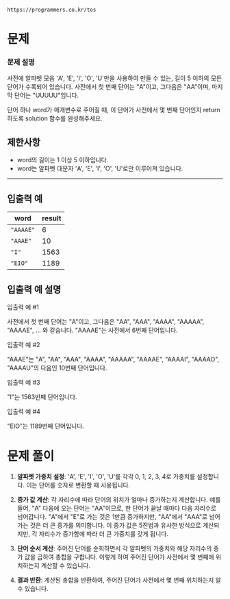 `https://programmers.co.kr/tos`
# 문제
### 문제 설명

사전에 알파벳 모음 'A', 'E', 'I', 'O', 'U'만을 사용하여 만들 수 있는, 길이 5 이하의 모든 단어가 수록되어 있습니다. 사전에서 첫 번째 단어는 "A"이고, 그다음은 "AA"이며, 마지막 단어는 "UUUUU"입니다.

단어 하나 word가 매개변수로 주어질 때, 이 단어가 사전에서 몇 번째 단어인지 return 하도록 solution 함수를 완성해주세요.

## 제한사항

- word의 길이는 1 이상 5 이하입니다.
- word는 알파벳 대문자 'A', 'E', 'I', 'O', 'U'로만 이루어져 있습니다.

---

## 입출력 예

|word|result|
|---|---|
|`"AAAAE"`|6|
|`"AAAE"`|10|
|`"I"`|1563|
|`"EIO"`|1189|

## 입출력 예 설명

입출력 예 #1

사전에서 첫 번째 단어는 "A"이고, 그다음은 "AA", "AAA", "AAAA", "AAAAA", "AAAAE", ... 와 같습니다. "AAAAE"는 사전에서 6번째 단어입니다.

입출력 예 #2

"AAAE"는 "A", "AA", "AAA", "AAAA", "AAAAA", "AAAAE", "AAAAI", "AAAAO", "AAAAU"의 다음인 10번째 단어입니다.

입출력 예 #3

"I"는 1563번째 단어입니다.

입출력 예 #4

"EIO"는 1189번째 단어입니다.

# 문제 풀이

1. **알파벳 가중치 설정**: 'A', 'E', 'I', 'O', 'U'를 각각 0, 1, 2, 3, 4로 가중치를 설정합니다. 이는 단어를 숫자로 변환할 때 사용됩니다.
    
2. **증가 값 계산**: 각 자리수에 따라 단어의 위치가 얼마나 증가하는지 계산합니다. 예를 들어, "A" 다음에 오는 단어는 "AA"이므로, 한 단어가 끝날 때마다 다음 자리수로 넘어갑니다. "A"에서 "E"로 가는 것은 1만큼 증가하지만, "AA"에서 "AAA"로 넘어가는 것은 더 큰 증가를 의미합니다. 이 증가 값은 5진법과 유사한 방식으로 계산되지만, 각 자리수가 증가함에 따라 더 큰 가중치를 갖게 됩니다.
    
3. **단어 순서 계산**: 주어진 단어를 순회하면서 각 알파벳의 가중치와 해당 자리수의 증가 값을 곱하여 총합을 구합니다. 이렇게 하여 주어진 단어가 사전에서 몇 번째에 위치하는지 계산할 수 있습니다.
    
4. **결과 반환**: 계산된 총합을 반환하여, 주어진 단어가 사전에서 몇 번째 위치하는지 알 수 있습니다.